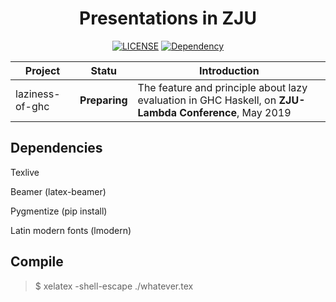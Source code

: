 <div align="center">
<h1>Presentations in ZJU</h1>
<p>
      <a href="https://github.com/sakamitz/latex-presentations/blob/master/LICENSE"><img src="https://img.shields.io/badge/license-CC--BY--SA-brightgreen.svg" alt="LICENSE"></a>
      <a href="https://www.overleaf.com/learn/latex/Beamer"><img src="https://img.shields.io/badge/package-beamer-informational.svg" alt="Dependency"></a>
</p>
</div>

| Project         | Statu            | Introduction                                                 |
| --------------- | ---------------- | ------------------------------------------------------------ |
| laziness-of-ghc | **Preparing** | The feature and principle about lazy evaluation in GHC Haskell, on **ZJU-Lambda Conference**, May 2019 |

## Dependencies

Texlive

Beamer (latex-beamer)

Pygmentize (pip install)

Latin modern fonts (lmodern)

## Compile
> $ xelatex -shell-escape ./whatever.tex
